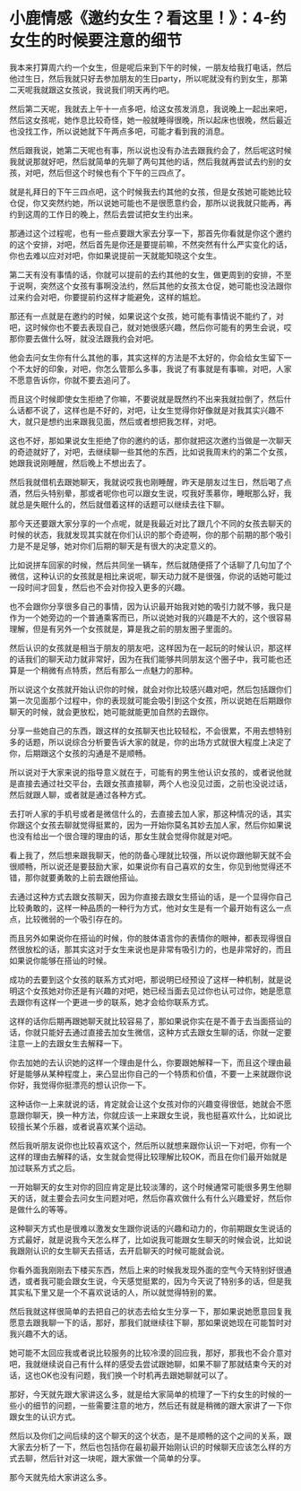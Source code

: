 # 小鹿情感《邀约女生？看这里！》：4-约女生的时候要注意的细节

我本来打算周六约一个女生，但是呢后来到下午的时候，一朋友给我打电话，然后他过生日，然后我就只好去参加朋友的生日party，所以呢就没有约到女生，那第二天呢我就跟这女孩说，我说我们明天再约吧。

然后第二天呢，我就去上午十一点多吧，给这女孩发消息，我说晚上一起出来吧，然后这女孩呢，她作息比较奇怪，她一般就睡得很晚，所以起床也很晚，然后最近也没找工作，所以说她就下午两点多吧，可能才看到我的消息。

然后跟我说，她第二天呢也有事，所以说也没有办法去跟我约会了，然后呢这时候我就说那就好吧，然后就简单的先聊了两句其他的话，然后我就再尝试去约别的女孩，对吧，然后但这个时候也有个下午的三四点了。

就是礼拜日的下午三四点吧，这个时候我去约其他的女孩，但是女孩她可能她比较仓促，你又突然约她，所以说她可能也不是很愿意约会，那所以说我就只能再，再约到这周的工作日的晚上，然后去尝试把女生约出来。

那通过这个过程呢，也有一些点要跟大家去分享一下，那首先你看就是你这个邀约的这个安排，对吧，然后首先是你还是要提前嘛，不然突然有什么严实变化的话，你也去难以应对对吧，你如果说提前一天就能知晓这个女生。

第二天有没有事情的话，你就可以提前的去约其他的女生，做更周到的安排，不至于说啊，突然这个女孩有事啊没法约，然后其他的女孩太仓促，她可能也没法跟你过来约会对吧，你要提前约这样才能避免，这样的尴尬。

那还有一点就是在邀约的时候，如果说这个女孩，她可能有事情说不能约了，对吧，这时候你也不要去表现自己，就对她很感兴趣，然后你可能有的男生会说，哎那你要去做什么呀，就没法跟我约会对吧。

他会去问女生你有什么其他的事，其实这样的方法是不太好的，你会给女生留下一个不太好的印象，对吧，你怎么管那么多事，我说了有事就是有事嘛，对吧，人家不愿意告诉你，你就不要去追问了。

而且这个时候即使女生拒绝了你嘛，不要说就是既然约不出来我就拉倒了，然后什么话都不说了，这样也是不好的，对吧，让女生觉得你好像就是对我其实兴趣不大，就只是想约出来跟我见面，然后或者想把我怎样，对吧。

这也不好，那如果说女生拒绝了你的邀约的话，那你就把这次邀约当做是一次聊天的奇迹就好了，对吧，去继续聊一些其他的东西，比如说我周末约的第二个女孩，她跟我说刚睡醒，然后晚上不想出去了。

然后我就借机去跟她聊天，我就说哎我也刚睡醒，昨天是朋友过生日，然后喝了点酒，然后头特别晕，那或者呢你也可以跟女生说，哎我好羡慕你，睡眠那么好，我就总是失眠什么的，然后就借着这样的话题可以继续去往下聊。

那今天还要跟大家分享的一个点呢，就是我最近对比了跟几个不同的女孩去聊天的时候的状态，我就发现其实就在你们认识的那个奇迹啊，你的那个前期的那个吸引力是不是足够，她对你们后期的聊天是有很大的决定意义的。

比如说拼车回家的时候，然后共同坐一辆车，然后就随便搭了个话聊了几句加了个微信，这种认识的女孩就是相比来说呢，聊天动力就不是很强，你说的话她可能过一段时间才回复，然后也不会对你投入更多的兴趣。

也不会跟你分享很多自己的事情，因为认识最开始我对她的吸引力就不够，我只是作为一个她旁边的一个普通乘客而已，所以说她对我的兴趣是不大的，这个很容易理解，但是有另外一个女孩就是，算是我之前的朋友圈子里面的。

然后认识的女孩就是相当于朋友的朋友吧，这样因为在一起玩的时候认识，那这样的话我们的聊天动力就非常好，因为在我们能够共同朋友这个圈子中，我可能也还算是一个稍微有点特质，然后有那么一点魅力的那种。

所以说这个女孩就开始认识你的时候，就会对你比较感兴趣对吧，然后包括跟你们第一次见面那个过程中，你的表现就可能会吸引到这个女孩，所以说她在后期跟你聊天的时候，就会更放松，她可能就能更加自然的去跟你。

分享一些她自己的东西，跟这样的女孩聊天也比较轻松，不会很累，不用去想特别多的话题，所以说综合分析要告诉大家的就是，你的出场方式就很大程度上决定了你，后期跟这个女孩的沟通是不是顺畅。

所以说对于大家来说的指导意义就在于，可能有的男生他认识女孩的，或者说他就是直接去通过社交平台，去跟女孩直接聊，两个人也没见过面，之前也没说过话，然后就跟人聊，或者就是通过各种方式。

去打听人家的手机号或者是微信什么的，去直接去加人家，那这种情况的话，其实你跟这个女孩去聊就觉得挺累的，因为一开始你莫名其妙去加人家，然后你如果说也没有给出一个很合理的理由的话，那女生就会觉得你就是对吧。

看上我了，然后想来跟我聊天，他的防备心理就比较强，所以说你跟他聊天就不会很顺畅，所以说还是要鼓励大家，如果说你有自己喜欢的女生，你见到他觉得还不错，那你就要勇敢的上前去跟他搭讪。

去通过这种方式去跟女孩聊天，因为你直接去跟女生搭讪的话，是一个显得你自己比较勇敢的，这样一种品质的一种行为方式，他对女生是有一个最开始有这么一点点，比较微弱的一个吸引存在的。

而且另外如果说你在搭讪的时候，你的肢体语言你的表情你的眼神，都表现得很自然很放松的话，那其实这对于女生来说也是非常有吸引力的，也是非常好的，而且如果说你能够在搭讪的时候。

成功的去要到这个女孩的联系方式对吧，那说明已经预设了这样一种机制，就是说明这个女孩她对你还是有兴趣的对吧，她已经当面去见过你也认可过你，她是愿意去跟你有这样一个更进一步的联系，她才会给你联系方式。

这样的话你后期再跟她聊天就比较容易了，那如果说你实在是不善于去当面搭讪的话，你就只能好去通过直接去加女生微信，这种方式去跟女生聊的话，你就一定要注意一上的去跟女生去解释一下。

你去加她的去认识她的这样一个理由是什么，你要跟她解释一下，而且这个理由最好是能够从某种程度上，来凸显出你自己的一个特质和价值，不要一上来就跟你说你好，我觉得你挺漂亮的想认识你一下。

这种话你一上来就说的话，肯定就会让这个女孩对你的兴趣变得很低，她就会不愿意跟你聊天，换一种方法，你就应该一上来跟女生说，我也挺喜欢什么，比如说比较擅长某个乐器，或者说喜欢某个运动。

然后我听朋友说你也比较喜欢这个，然后所以就想来跟你认识一下对吧，你有一个这样的理由去解释的话，女生就会觉得比较理解比较OK，而且在你们最开始就是加过联系方式之后。

一开始聊天的女生对你的回应肯定是比较淡薄的，这个时候通常可能很多男生他聊天的话，就主要会去问女生问题对吧，然后你喜欢做什么有什么兴趣爱好，然后你是做什么的等等。

这种聊天方式也是很难以激发女生跟你说话的兴趣和动力的，你前期跟女生说话的方式最好，就是说我今天怎么样了，比如说我可能跟女生聊天的时候会说，比如说我跟刚认识的女生聊天去搭话，去开启聊天的时候可能就会说。

你看外面我刚刚去下楼买东西，然后上来的时候我发现外面的空气今天特别好很通透，或者我可能会跟女生说，今天感觉挺累的，因为今天说了特别多的话，但是我其实私下里又是一个不喜欢说话的人，所以就觉得特别的累。

然后我就这样很简单的去把自己的状态去给女生分享一下，那如果说她愿意回复我愿意去跟我聊一下的话，那好，那我们就继续往下聊，那如果说她现在可能暂时对我兴趣不大的话。

她可能不太回应我或者说比较服务的比较冷漠的回应我，那好，那我也不会介意对吧，我就继续说自己有什么样的感受去尝试跟她聊，如果不聊了那就结束今天的对话，这也OK也没有问题，我们换一个时机再去跟她聊就可以了。

那好，今天就先跟大家讲这么多，就是给大家简单的梳理了一下约女生的时候的一些小的细节的问题，一些需要注意的地方，然后还有就是稍微的跟大家讲了一下你跟女生的认识方式。

然后以及你们之间后续的这个聊天的这个状态，是不是顺畅的这个之间的关系，跟大家去分析了一下，然后也包括你在最初最开始刚认识的时候聊天应该怎么样的方式去聊，然后针对这一块呢，跟大家做一个简单的分享。

那今天就先给大家讲这么多。